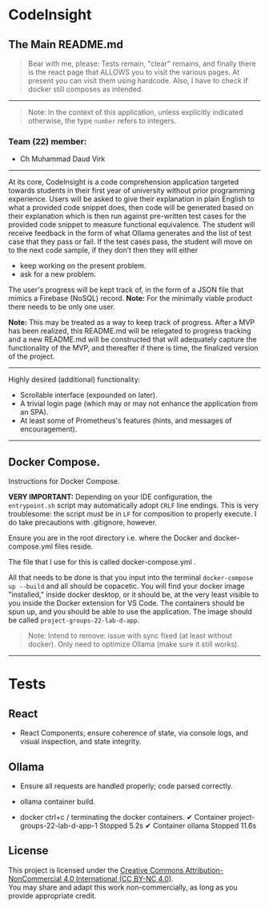 # CodeInsight

## The Main README.md

> Bear with me, please: Tests remain, "clear" remains, and finally there is the react page that ALLOWS you to visit the various pages. At present you can visit them using hardcode. Also, I have to check if docker still composes as intended.

---

> Note: In the context of this application, unless explicitly indicated otherwise, the type `number` refers to integers.

### Team (22) member:

<ul>
  <li> Ch Muhammad Daud Virk </li>
</ul>

---

At its core, CodeInsight is a code comprehension application targeted towards students in their first year of university without prior programming experience. Users will be asked to give their explanation in plain English to what a provided code snippet does, then code will be generated based on their explanation which is then run against pre-written test cases for the provided code snippet to measure functional equivalence. The student will receive feedback in the form of what Ollama generates and the list of test case that they pass or fail. If the test cases pass, the student will move on to the next code sample, if they don’t then they will either

- keep working on the present problem.
- ask for a new problem.

The user's progress will be kept track of, in the form of a JSON file that mimics a Firebase (NoSQL) record.
**Note:** For the minimally viable product there needs to be only one user.

**Note:** This may be treated as a way to keep track of progress. After a MVP has been realized, this README.md will be relegated to progress tracking and a new README.md will be constructed that will adequately capture the functionality of the MVP, and thereafter if there is time, the finalized version of the project.

---

Highly desired (additional) functionality:

- Scrollable interface (expounded on later).
- A trivial login page (which may or may not enhance the application from an SPA).
- At least some of Prometheus's features (hints, and messages of encouragement).

---

## Docker Compose.

Instructions for Docker Compose.

**VERY IMPORTANT:** Depending on your IDE configuration, the `entrypoint.sh` script may automatically adopt `CRLF` line endings. This is very troublesome: the script _must_ be in `LF` for composition to properly execute. I do take precautions with .gitignore, however.

Ensure you are in the root directory i.e. where the Docker and docker-compose.yml files reside.

The file that I use for this is called docker-compose.yml .

All that needs to be done is that you input into the terminal `docker-compose up --build` and all should be copacetic. You will find your docker image "installed," inside docker desktop, or it should be, at the very least visible to you inside the Docker extension for VS Code. The containers should be spun up, and you should be able to use the application. The image should be called `project-groups-22-lab-d-app`.

> Note: Intend to remove: issue with sync fixed (at least without docker). Only need to optimize Ollama (make sure it still works).

---

# Tests

## React

- React Components; ensure coherence of state, via console logs, and visual inspection, and state integrity.

## Ollama

- Ensure all requests are handled properly; code parsed correctly.

- ollama container build.

- docker ctrl+c / terminating the docker containers.
  ✔ Container project-groups-22-lab-d-app-1 Stopped 5.2s
  ✔ Container ollama Stopped 11.6s

## License

This project is licensed under the [Creative Commons Attribution-NonCommercial 4.0 International (CC BY-NC 4.0)](https://creativecommons.org/licenses/by-nc/4.0/).  
You may share and adapt this work non-commercially, as long as you provide appropriate credit.
